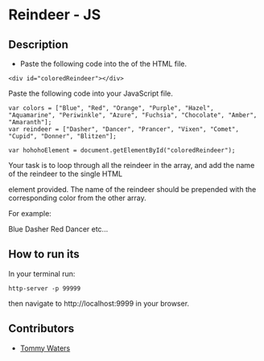 # Reindeer - JS



## Description
- Paste the following code into the <body> of the HTML file.

```
<div id="coloredReindeer"></div>

```
Paste the following code into your JavaScript file.

```
var colors = ["Blue", "Red", "Orange", "Purple", "Hazel", "Aquamarine", "Periwinkle", "Azure", "Fuchsia", "Chocolate", "Amber", "Amaranth"];
var reindeer = ["Dasher", "Dancer", "Prancer", "Vixen", "Comet", "Cupid", "Donner", "Blitzen"];

var hohohoElement = document.getElementById("coloredReindeer");
```
Your task is to loop through all the reindeer in the array, and add the name of the reindeer to the single HTML <div> element provided. The name of the reindeer should be prepended with the corresponding color from the other array.

For example:

Blue Dasher
Red Dancer
etc...

## How to run its
In your terminal run:
```
http-server -p 99999
```
then navigate to http://localhost:9999 in your browser.

## Contributors
- [Tommy Waters](https://github.com/Thomaswaters05)
